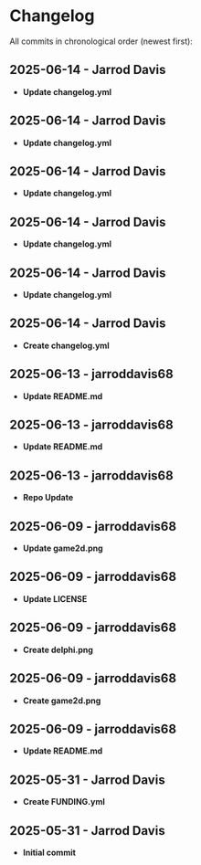 # Changelog

All commits in chronological order (newest first):

## 2025-06-14 - Jarrod Davis
- **Update changelog.yml**

## 2025-06-14 - Jarrod Davis
- **Update changelog.yml**

## 2025-06-14 - Jarrod Davis
- **Update changelog.yml**

## 2025-06-14 - Jarrod Davis
- **Update changelog.yml**

## 2025-06-14 - Jarrod Davis
- **Update changelog.yml**

## 2025-06-14 - Jarrod Davis
- **Create changelog.yml**

## 2025-06-13 - jarroddavis68
- **Update README.md**

## 2025-06-13 - jarroddavis68
- **Update README.md**

## 2025-06-13 - jarroddavis68
- **Repo Update**

## 2025-06-09 - jarroddavis68
- **Update game2d.png**

## 2025-06-09 - jarroddavis68
- **Update LICENSE**

## 2025-06-09 - jarroddavis68
- **Create delphi.png**

## 2025-06-09 - jarroddavis68
- **Create game2d.png**

## 2025-06-09 - jarroddavis68
- **Update README.md**

## 2025-05-31 - Jarrod Davis
- **Create FUNDING.yml**

## 2025-05-31 - Jarrod Davis
- **Initial commit**
